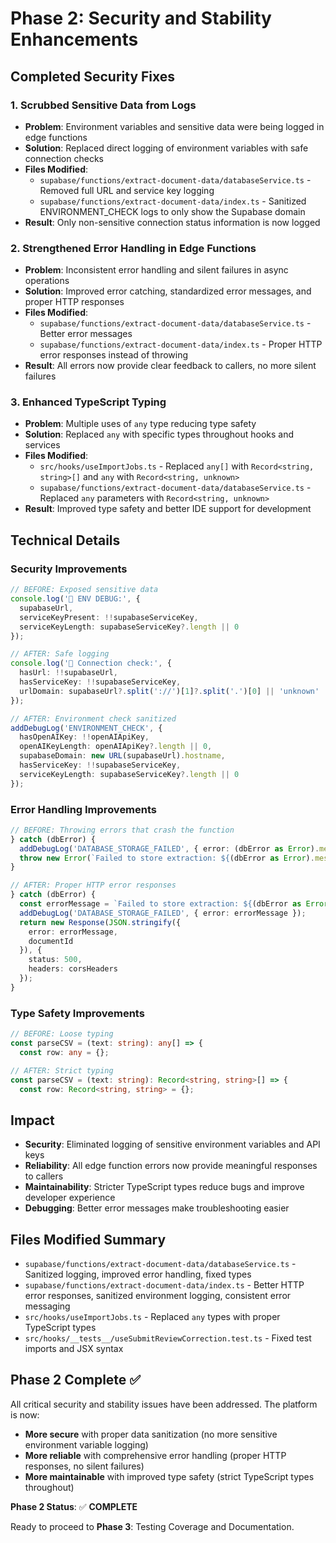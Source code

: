 # Phase 2: Security and Stability Enhancements

## Completed Security Fixes

### 1. Scrubbed Sensitive Data from Logs
- **Problem**: Environment variables and sensitive data were being logged in edge functions
- **Solution**: Replaced direct logging of environment variables with safe connection checks
- **Files Modified**:
  - `supabase/functions/extract-document-data/databaseService.ts` - Removed full URL and service key logging
  - `supabase/functions/extract-document-data/index.ts` - Sanitized ENVIRONMENT_CHECK logs to only show the Supabase domain
- **Result**: Only non-sensitive connection status information is now logged

### 2. Strengthened Error Handling in Edge Functions
- **Problem**: Inconsistent error handling and silent failures in async operations
- **Solution**: Improved error catching, standardized error messages, and proper HTTP responses
- **Files Modified**:
  - `supabase/functions/extract-document-data/databaseService.ts` - Better error messages
  - `supabase/functions/extract-document-data/index.ts` - Proper HTTP error responses instead of throwing
- **Result**: All errors now provide clear feedback to callers, no more silent failures

### 3. Enhanced TypeScript Typing
- **Problem**: Multiple uses of `any` type reducing type safety
- **Solution**: Replaced `any` with specific types throughout hooks and services
- **Files Modified**:
  - `src/hooks/useImportJobs.ts` - Replaced `any[]` with `Record<string, string>[]` and `any` with `Record<string, unknown>`
  - `supabase/functions/extract-document-data/databaseService.ts` - Replaced `any` parameters with `Record<string, unknown>`
- **Result**: Improved type safety and better IDE support for development

## Technical Details

### Security Improvements
```typescript
// BEFORE: Exposed sensitive data
console.log('🔧 ENV DEBUG:', {
  supabaseUrl,
  serviceKeyPresent: !!supabaseServiceKey,
  serviceKeyLength: supabaseServiceKey?.length || 0
});

// AFTER: Safe logging
console.log('🔧 Connection check:', {
  hasUrl: !!supabaseUrl,
  hasServiceKey: !!supabaseServiceKey,
  urlDomain: supabaseUrl?.split('://')[1]?.split('.')[0] || 'unknown'
});
```

```typescript
// AFTER: Environment check sanitized
addDebugLog('ENVIRONMENT_CHECK', {
  hasOpenAIKey: !!openAIApiKey,
  openAIKeyLength: openAIApiKey?.length || 0,
  supabaseDomain: new URL(supabaseUrl).hostname,
  hasServiceKey: !!supabaseServiceKey,
  serviceKeyLength: supabaseServiceKey?.length || 0
});
```

### Error Handling Improvements
```typescript
// BEFORE: Throwing errors that crash the function
} catch (dbError) {
  addDebugLog('DATABASE_STORAGE_FAILED', { error: (dbError as Error).message });
  throw new Error(`Failed to store extraction: ${(dbError as Error).message}`);
}

// AFTER: Proper HTTP error responses
} catch (dbError) {
  const errorMessage = `Failed to store extraction: ${(dbError as Error).message}`;
  addDebugLog('DATABASE_STORAGE_FAILED', { error: errorMessage });
  return new Response(JSON.stringify({ 
    error: errorMessage,
    documentId 
  }), {
    status: 500,
    headers: corsHeaders
  });
}
```

### Type Safety Improvements
```typescript
// BEFORE: Loose typing
const parseCSV = (text: string): any[] => {
  const row: any = {};

// AFTER: Strict typing
const parseCSV = (text: string): Record<string, string>[] => {
  const row: Record<string, string> = {};
```

## Impact
- **Security**: Eliminated logging of sensitive environment variables and API keys
- **Reliability**: All edge function errors now provide meaningful responses to callers
- **Maintainability**: Stricter TypeScript types reduce bugs and improve developer experience
- **Debugging**: Better error messages make troubleshooting easier

## Files Modified Summary
- `supabase/functions/extract-document-data/databaseService.ts` - Sanitized logging, improved error handling, fixed types
- `supabase/functions/extract-document-data/index.ts` - Better HTTP error responses, sanitized environment logging, consistent error messaging
- `src/hooks/useImportJobs.ts` - Replaced `any` types with proper TypeScript types
- `src/hooks/__tests__/useSubmitReviewCorrection.test.ts` - Fixed test imports and JSX syntax

## Phase 2 Complete ✅
All critical security and stability issues have been addressed. The platform is now:
- **More secure** with proper data sanitization (no more sensitive environment variable logging)
- **More reliable** with comprehensive error handling (proper HTTP responses, no silent failures)
- **More maintainable** with improved type safety (strict TypeScript types throughout)

**Phase 2 Status**: ✅ **COMPLETE**

Ready to proceed to **Phase 3**: Testing Coverage and Documentation.